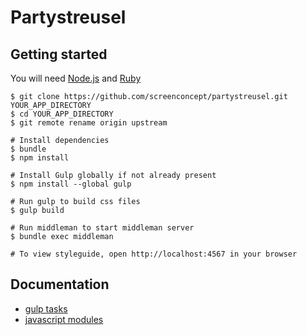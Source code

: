 # Partystreusel

## Getting started

You will need [Node.js](http://nodejs.org) and [Ruby](https://www.ruby-lang.org)


    $ git clone https://github.com/screenconcept/partystreusel.git YOUR_APP_DIRECTORY
    $ cd YOUR_APP_DIRECTORY
    $ git remote rename origin upstream

    # Install dependencies
    $ bundle
    $ npm install

    # Install Gulp globally if not already present
    $ npm install --global gulp

    # Run gulp to build css files
    $ gulp build

    # Run middleman to start middleman server
    $ bundle exec middleman

    # To view styleguide, open http://localhost:4567 in your browser

## Documentation

- [gulp tasks](docs/gulp.md)
- [javascript modules](docs/javascript.md)
